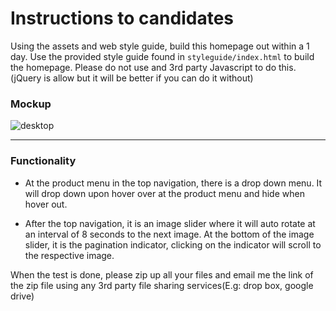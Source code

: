# Instructions to candidates

Using the assets and web style guide, build this homepage out within a 1 day.
Use the provided style guide found in `styleguide/index.html` to build the homepage.
Please do not use and 3rd party Javascript to do this. (jQuery is allow but it will be better if you can do it without)

### Mockup
![desktop](https://cloud.githubusercontent.com/assets/15067009/18347995/625003aa-75fb-11e6-9adf-38cfad8ce1bc.png)

---

### Functionality
* At the product menu in the top navigation, there is a drop down menu. 
    It will drop down upon hover over at the product menu and hide when hover out.

* After the top navigation, it is an image slider where it will auto rotate at an interval of 8 seconds to the next image. At the bottom of the image slider, it is the pagination indicator, clicking on the indicator will scroll to the respective image.

When the test is done, please zip up all your files and email me the link of the zip file using any 3rd party file sharing services(E.g: drop box, google drive)
